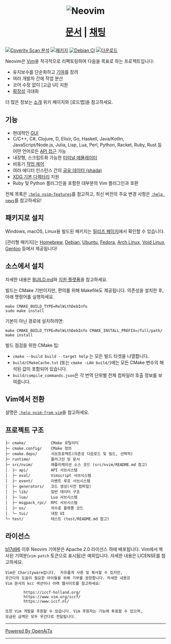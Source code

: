 <h1 align="center">
  <img src="https://raw.githubusercontent.com/neovim/neovim.github.io/master/logos/neovim-logo-300x87.png" alt="Neovim">

  <a href="https://neovim.io/doc/">문서</a> |
  <a href="https://app.element.io/#/room/#neovim:matrix.org">채팅</a>
</h1>

[![Coverity Scan 분석](https://scan.coverity.com/projects/2227/badge.svg)](https://scan.coverity.com/projects/2227)
[![패키지](https://repology.org/badge/tiny-repos/neovim.svg)](https://repology.org/metapackage/neovim)
[![Debian CI](https://badges.debian.net/badges/debian/testing/neovim/version.svg)](https://buildd.debian.org/neovim)
[![다운로드](https://img.shields.io/github/downloads/neovim/neovim/total.svg?maxAge=2592001)](https://github.com/neovim/neovim/releases/)

Neovim은 [Vim](https://www.vim.org/)을 적극적으로 리팩토링하여 다음을 목표로 하는 프로젝트입니다:

- 유지보수를 단순화하고 [기여](CONTRIBUTING.md)를 장려
- 여러 개발자 간에 작업 분산
- 코어 수정 없이 [고급 UI] 지원
- [확장성](https://neovim.io/doc/user/ui.html) 극대화

더 많은 정보는 [소개](https://github.com/neovim/neovim/wiki/Introduction) 위키 페이지와 [로드맵]을 참고하세요.

기능
--------

- 현대적인 [GUI](https://github.com/neovim/neovim/wiki/Related-projects#gui)
- C/C++, C#, Clojure, D, Elixir, Go, Haskell, Java/Kotlin, JavaScript/Node.js, Julia, Lisp, Lua, Perl, Python, Racket, Ruby, Rust 등 어떤 언어로든 [API 접근](https://github.com/neovim/neovim/wiki/Related-projects#api-clients) 가능
- 내장형, 스크립트화 가능한 [터미널 에뮬레이터](https://neovim.io/doc/user/terminal.html)
- 비동기 [작업 제어](https://github.com/neovim/neovim/pull/2247)
- 여러 에디터 인스턴스 간의 [공유 데이터 (shada)](https://github.com/neovim/neovim/pull/2506)
- [XDG 기본 디렉터리](https://github.com/neovim/neovim/pull/3470) 지원
- Ruby 및 Python 플러그인을 포함한 대부분의 Vim 플러그인과 호환

전체 목록은 [`:help nvim-features`][nvim-features]를 참고하고, 최신 버전의 주요 변경 사항은 [`:help news`][nvim-news]를 참고하세요!

패키지로 설치
--------------------

Windows, macOS, Linux용 빌드된 패키지는
[릴리즈 페이지](https://github.com/neovim/neovim/releases/)에서 확인할 수 있습니다.

[관리형 패키지]는 [Homebrew], [Debian], [Ubuntu], [Fedora], [Arch Linux], [Void Linux], [Gentoo] 등에서 제공됩니다!

소스에서 설치
-------------------

자세한 내용은 [BUILD.md](./BUILD.md)와 [지원 플랫폼](https://neovim.io/doc/user/support.html#supported-platforms)을 참고하세요.

빌드는 CMake 기반이지만, 편의를 위해 Makefile도 제공됩니다.
의존성을 설치한 후, 아래 명령어를 실행하세요.

    make CMAKE_BUILD_TYPE=RelWithDebInfo
    sudo make install

기본이 아닌 경로에 설치하려면:

    make CMAKE_BUILD_TYPE=RelWithDebInfo CMAKE_INSTALL_PREFIX=/full/path/
    make install

빌드 점검을 위한 CMake 팁:

- `cmake --build build --target help` 는 모든 빌드 타겟을 나열합니다.
- `build/CMakeCache.txt` (또는 `cmake -LAH build/`)에는 모든 CMake 변수의 해석된 값이 포함되어 있습니다.
- `build/compile_commands.json`은 각 번역 단위별 전체 컴파일러 호출 정보를 보여줍니다.

Vim에서 전환
--------------------

설명은 [`:help nvim-from-vim`](https://neovim.io/doc/user/nvim.html#nvim-from-vim)을 참고하세요.

프로젝트 구조
--------------

    ├─ cmake/           CMake 유틸리티
    ├─ cmake.config/    CMake 정의
    ├─ cmake.deps/      서브프로젝트(의존성 다운로드 및 빌드, 선택적)
    ├─ runtime/         플러그인 및 문서
    ├─ src/nvim/        애플리케이션 소스 코드 (src/nvim/README.md 참고)
    │  ├─ api/          API 서브시스템
    │  ├─ eval/         Vimscript 서브시스템
    │  ├─ event/        이벤트 루프 서브시스템
    │  ├─ generators/   코드 생성(사전 컴파일)
    │  ├─ lib/          일반 데이터 구조
    │  ├─ lua/          Lua 서브시스템
    │  ├─ msgpack_rpc/  RPC 서브시스템
    │  ├─ os/           저수준 플랫폼 코드
    │  └─ tui/          내장 UI
    └─ test/            테스트 (test/README.md 참고)

라이선스
-------

[b17d96][license-commit] 이후 Neovim 기여분은
Apache 2.0 라이선스 하에 배포됩니다. Vim에서 복사된 기여분(`vim-patch` 토큰으로 표시됨)은 예외입니다. 자세한 내용은 LICENSE를 참고하세요.

    Vim은 Charityware입니다.  자유롭게 사용 및 복사할 수 있지만,
    우간다의 도움이 필요한 아이들을 위해 기부를 권장합니다. 자세한 내용은
    Vim 문서의 kcc 섹션이나 아래 웹사이트를 참고하세요:

            https://iccf-holland.org/
            https://www.vim.org/iccf/
            https://www.iccf.nl/

    또한 Vim 개발을 후원할 수 있습니다. Vim 후원자는 기능에 투표할 수 있으며,
    모금된 금액은 모두 우간다로 전달됩니다.

[license-commit]: https://github.com/neovim/neovim/commit/b17d9691a24099c9210289f16afb1a498a89d803
[nvim-features]: https://neovim.io/doc/user/vim_diff.html#nvim-features
[nvim-news]: https://neovim.io/doc/user/news.html
[Roadmap]: https://neovim.io/roadmap/
[advanced UIs]: https://github.com/neovim/neovim/wiki/Related-projects#gui
[Managed packages]: ./INSTALL.md#install-from-package
[Debian]: https://packages.debian.org/testing/neovim
[Ubuntu]: https://packages.ubuntu.com/search?keywords=neovim
[Fedora]: https://packages.fedoraproject.org/pkgs/neovim/neovim/
[Arch Linux]: https://www.archlinux.org/packages/?q=neovim
[Void Linux]: https://voidlinux.org/packages/?arch=x86_64&q=neovim
[Gentoo]: https://packages.gentoo.org/packages/app-editors/neovim
[Homebrew]: https://formulae.brew.sh/formula/neovim

<!-- vim: set tw=80: -->

---

[Powered By OpenAiTx](https://github.com/OpenAiTx/OpenAiTx)

---